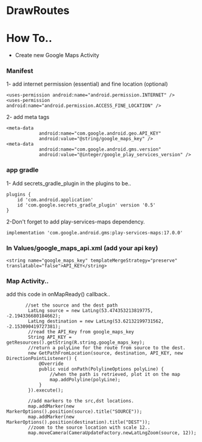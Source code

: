 # DrawRoutes

# How To..
- Create new Google Maps Activity
### Manifest
1- add internet permission (essential) and fine location (optional)
```
<uses-permission android:name="android.permission.INTERNET" />
<uses-permission android:name="android.permission.ACCESS_FINE_LOCATION" /> 
```
2- add meta tags
```
<meta-data
            android:name="com.google.android.geo.API_KEY"
            android:value="@string/google_maps_key" />
<meta-data
            android:name="com.google.android.gms.version"
            android:value="@integer/google_play_services_version" /> 
```
### app gradle
1- Add secrets_gradle_plugin in the plugins to be..
```
plugins {
    id 'com.android.application'
    id 'com.google.secrets_gradle_plugin' version '0.5'
}
```

2-Don't forget to add play-services-maps dependency.

```
implementation 'com.google.android.gms:play-services-maps:17.0.0'
```

### In Values/google_maps_api.xml (add your api key)

```
<string name="google_maps_key" templateMergeStrategy="preserve" translatable="false">API_KEY</string>
```

### Map Activity..
add this code in onMapReady() callback..
```
       //set the source and the dest path
        LatLng source = new LatLng(53.474353213819775, -2.194336680184662);
        LatLng destination = new LatLng(53.62132199731562, -2.153090419727381);
        //read the API_Key from google_maps_key
        String API_KEY = getResources().getString(R.string.google_maps_key);
        //return a polyLine for the route from source to the dest.
        new GetPathFromLocation(source, destination, API_KEY, new DirectionPointListener() {
            @Override
            public void onPath(PolylineOptions polyLine) {
                //when the path is retrieved, plot it on the map
                map.addPolyline(polyLine);
            }
        }).execute();

        //add markers to the src,dst locations.
        map.addMarker(new MarkerOptions().position(source).title("SOURCE"));
        map.addMarker(new MarkerOptions().position(destination).title("DEST"));
        //zoom to the source location with scale 12..
        map.moveCamera(CameraUpdateFactory.newLatLngZoom(source, 12));
```      

  
